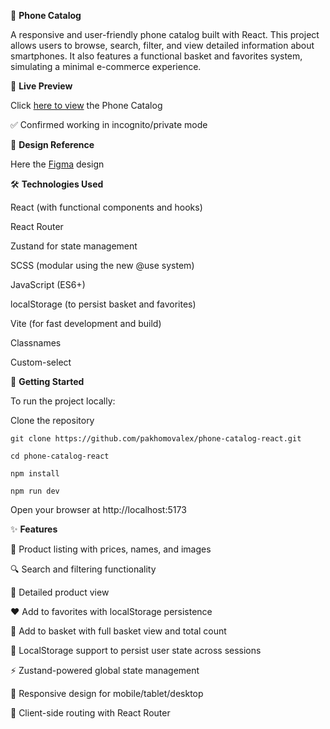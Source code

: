 📱 **Phone Catalog**

A responsive and user-friendly phone catalog built with React. This project allows users to browse, search, filter, and view detailed information about smartphones. It also features a functional basket and favorites system, simulating a minimal e-commerce experience.


🔗 **Live Preview**

Click [here to view](https://pakhomovalex.github.io/phone-catalog-react/) the Phone Catalog

✅ Confirmed working in incognito/private mode


🎨 **Design Reference**

Here the [Figma](https://www.figma.com/design/xMK2Dy0mfBbJJSNctmOuLW/Phone-catalog--V2--Rounded-Style-1?node-id=0-1&p=f) design


🛠 **Technologies Used**

React (with functional components and hooks)

React Router

Zustand for state management

SCSS (modular using the new @use system)

JavaScript (ES6+)

localStorage (to persist basket and favorites)

Vite (for fast development and build)

Classnames

Custom-select


🚀 **Getting Started**

To run the project locally:

Clone the repository
```
git clone https://github.com/pakhomovalex/phone-catalog-react.git

cd phone-catalog-react

npm install

npm run dev
```
Open your browser at http://localhost:5173

✨ **Features**

📱 Product listing with prices, names, and images

🔍 Search and filtering functionality

📄 Detailed product view

❤️ Add to favorites with localStorage persistence

🛒 Add to basket with full basket view and total count

💾 LocalStorage support to persist user state across sessions

⚡ Zustand-powered global state management

📱 Responsive design for mobile/tablet/desktop

🧭 Client-side routing with React Router

